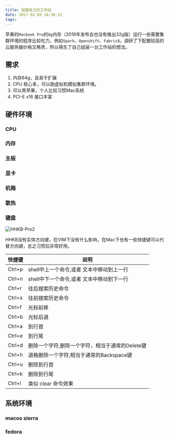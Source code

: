```yaml
---
title: 组建自己的工作站
date: 2017-02-03 10:38:12
tags: 
---
```


苹果的`Macbook Pro`的`8g`内存（2016年发布会也没有推出32g版）运行一些需要集群环境的程序比较吃力，例如`Spark`、`Openshift`、`Fabric8`。调研了下配置较高的云服务器价格又略贵，所以萌生了自己组装一台工作站的想法。

## 需求

1. 内存64g，且易于扩展
2. CPU 核心多，可以跑虚拟机模拟集群环境。
3. 可以黑苹果，个人比较习惯Mac系统
4. PCI-E x16 接口丰富

## 硬件环境

### CPU

### 内存

### 主板

### 显卡

### 机箱

### 散热

### 键盘

![HHKB-Pro2](/images/hhkb-keyboard.jpg)

HHKB没有实体方向键，在VIM下没有什么影响，在Mac下也有一些快捷键可以代替方向键，总之习惯后非常好用。

快捷键 | 说明
-------|-----
Ctrl+p | shell中上一个命令,或者 文本中移动到上一行
Ctrl+n | shell中下一个命令,或者 文本中移动到下一行
Ctrl+r | 往后搜索历史命令
Ctrl+s | 往前搜索历史命令
Ctrl+f | 光标前移
Ctrl+b | 光标后退
Ctrl+a | 到行首
Ctrl+e | 到行尾
Ctrl+d | 删除一个字符,删除一个字符，相当于通常的Delete键
Ctrl+h | 退格删除一个字符,相当于通常的Backspace键
Ctrl+u | 删除到行首
Ctrl+k | 删除到行尾
Ctrl+l | 类似 clear 命令效果

## 系统环境

### macos sierra

### fedora

